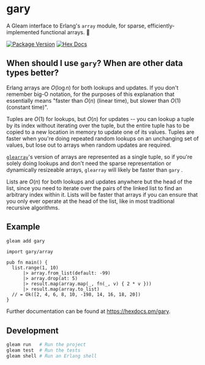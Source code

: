 # gary

A Gleam interface to Erlang's `array` module, for sparse, efficiently-implemented functional arrays. 🐝

[![Package Version](https://img.shields.io/hexpm/v/gary)](https://hex.pm/packages/gary)
[![Hex Docs](https://img.shields.io/badge/hex-docs-ffaff3)](https://hexdocs.pm/gary/)

## When should I use `gary`?  When are other data types better?

Erlang arrays are $O(\log n)$ for both lookups and updates.  If you don't remember big-O notation, for the purposes of this explanation that essentially means "faster than $O(n)$ (linear time), but slower than $O(1)$ (constant time)".

Tuples are $O(1)$ for lookups, but $O(n)$ for updates -- you can lookup a tuple by its index without iterating over the tuple, but the entire tuple has to be copied to a new location in memory to update one of its values.  Tuples are faster when you're doing repeated random lookups on an unchanging set of values, but lose out to arrays when random updates are required.  

[`glearray`](https://hex.pm/packages/glearray)'s version of arrays are represented as a single tuple, so if you're solely doing lookups and don't need the sparse representation or dynamically resizeable arrays, `glearray` will likely be faster than `gary` .

Lists are $O(n)$ for both lookups and updates anywhere but the head of the list, since you need to iterate over the pairs of the linked list to find an arbitrary index within it.  Lists will be faster that arrays if you can ensure that you only ever operate at the head of the list, like in most traditional recursive algorithms.

## Example

```sh
gleam add gary
```

```gleam
import gary/array

pub fn main() {
  list.range(1, 10)
      |> array.from_list(default: -99)
      |> array.drop(at: 5)
      |> result.map(array.map(_, fn(_, v) { 2 * v }))
      |> result.map(array.to_list)
  // = Ok([2, 4, 6, 8, 10, -198, 14, 16, 18, 20])
}
```

Further documentation can be found at <https://hexdocs.pm/gary>.

## Development

```sh
gleam run   # Run the project
gleam test  # Run the tests
gleam shell # Run an Erlang shell
```

